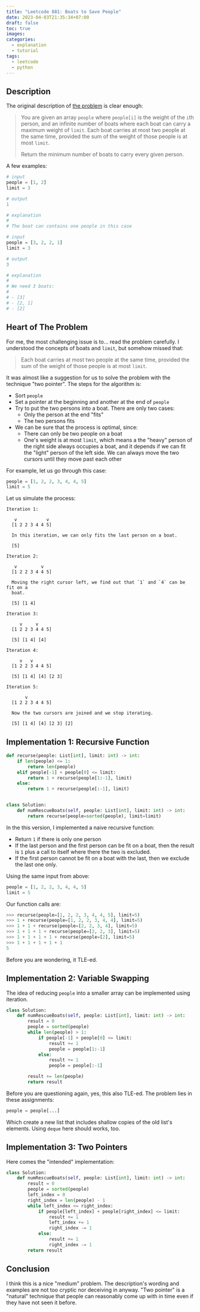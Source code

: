 ```yaml
---
title: "Leetcode 881: Boats to Save People"
date: 2023-04-03T21:35:34+07:00
draft: false
toc: true
images:
categories:
  - explanation
  - tutorial
tags:
  - leetcode
  - python
---
```


## Description

The original description of [the
problem](https://leetcode.com/problems/boats-to-save-people/description/) is
clear enough:

> You are given an array `people` where `people[i]` is the weight of the `i`th
> person, and an infinite number of boats where each boat can carry a maximum
> weight of `limit`. Each boat carries at most two people at the same time,
> provided the sum of the weight of those people is at most `limit`.
> 
> Return the minimum number of boats to carry every given person.

A few examples:

```python
# input
people = [1, 2]
limit = 3

# output
1

# explanation
# 
# The boat can contains one people in this case
```

```python
# input
people = [3, 2, 2, 1]
limit = 3

# output
3

# explanation
# 
# We need 3 boats:
#
# - [3]
# - [2, 1]
# - [2]
```

## Heart of The Problem

For me, the most challenging issue is to... read the problem carefully. I
understood the concepts of boats and `limit`, but somehow missed that:

> Each boat carries at most two people at the same time, provided the sum of the
> weight of those people is at most `limit`.

It was almost like a suggestion for us to solve the problem with the technique
"two pointer". The steps for the algorithm is:

- Sort `people`
- Set a pointer at the beginning and another at the end of `people`
- Try to put the two persons into a boat. There are only two cases:
  - Only the person at the end "fits"
  - The two persons fits
- We can be sure that the process is optimal, since:
  - There can only be two people on a boat
  - One's weight is at most `limit`, which means a the "heavy" person of the
    right side always occupies a boat, and it depends if we can fit the "light"
    person of the left side. We can always move the two cursors until they move
    past each other

For example, let us go through this case:

```python
people = [1, 2, 2, 3, 4, 4, 5]
limit = 5
```

Let us simulate the process:

```
Iteration 1:

   v           v
  [1 2 2 3 4 4 5]

  In this iteration, we can only fits the last person on a boat.

  [5]

Iteration 2:

   v         v
  [1 2 2 3 4 4 5]

  Moving the right cursor left, we find out that `1` and `4` can be fit on a
  boat.

  [5] [1 4]

Iteration 3:

     v     v
  [1 2 2 3 4 4 5]

  [5] [1 4] [4]

Iteration 4:

     v   v  
  [1 2 2 3 4 4 5]

  [5] [1 4] [4] [2 3]

Iteration 5:

       v    
  [1 2 2 3 4 4 5]

  Now the two cursors are joined and we stop iterating.

  [5] [1 4] [4] [2 3] [2]
```

## Implementation 1: Recursive Function

```python
def recurse(people: List[int], limit: int) -> int:
    if len(people) <= 1:
        return len(people)
    elif people[-1] + people[0] <= limit:
        return 1 + recurse(people[1:-1], limit)
    else:
        return 1 + recurse(people[:-1], limit)


class Solution:
    def numRescueBoats(self, people: List[int], limit: int) -> int:
        return recurse(people=sorted(people), limit=limit)
```

In the this version, I implemented a naive recursive function:

- Return `1` if there is only one person
- If the last person and the first person can be fit on a boat, then the result
  is `1` plus a call to itself where there the two is excluded.
- If the first person cannot be fit on a boat with the last, then we exclude the
  last one only.

Using the same input from above:

```python
people = [1, 2, 2, 3, 4, 4, 5]
limit = 5
```

Our function calls are:

```python
>>> recurse(people=[1, 2, 2, 3, 4, 4, 5], limit=5)
>>> 1 + recurse(people=[1, 2, 2, 3, 4, 4], limit=5)
>>> 1 + 1 + recurse(people=[2, 2, 3, 4], limit=5)
>>> 1 + 1 + 1 + recurse(people=[2, 2, 3], limit=5)
>>> 1 + 1 + 1 + 1 + recurse(people=[2], limit=5)
>>> 1 + 1 + 1 + 1 + 1
5
```

Before you are wondering, it TLE-ed.

## Implementation 2: Variable Swapping

The idea of reducing `people` into a smaller array can be implemented using
iteration.

```python
class Solution:
    def numRescueBoats(self, people: List[int], limit: int) -> int:
        result = 0
        people = sorted(people)
        while len(people) > 1:
            if people[-1] + people[0] <= limit:
                result += 1
                people = people[1:-1]
            else:
                result += 1
                people = people[:-1]

        result += len(people)
        return result
```

Before you are questioning again, yes, this also TLE-ed. The problem lies in
these assignments:

```python
people = people[...]
```

Which create a new list that includes shallow copies of the old list's elements.
Using `deque` here should works, too.

## Implementation 3: Two Pointers

Here comes the "intended" implementation:

```python
class Solution:
    def numRescueBoats(self, people: List[int], limit: int) -> int:
        result = 0
        people = sorted(people)
        left_index = 0
        right_index = len(people) - 1
        while left_index <= right_index:
            if people[left_index] + people[right_index] <= limit:
                result += 1
                left_index += 1
                right_index -= 1
            else:
                result += 1
                right_index -= 1
        return result
```

## Conclusion

I think this is a nice "medium" problem. The description's wording and examples
are not too cryptic nor deceiving in anyway. "Two pointer" is a "natural"
technique that people can reasonably come up with in time even if they have not
seen it before.

